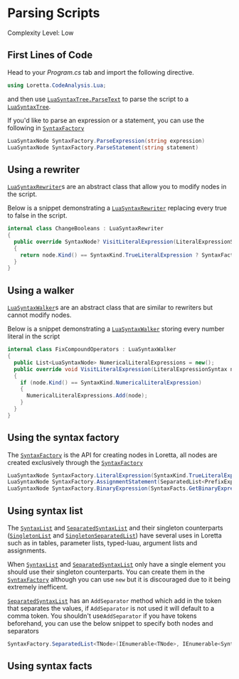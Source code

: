 # Parsing Scripts
Complexity Level: Low

## First Lines of Code
Head to your *Program.cs* tab and import the following directive.
```cs
using Loretta.CodeAnalysis.Lua;
```
and then use [`LuaSyntaxTree.ParseText`](xref:Loretta.CodeAnalysis.Lua.LuaSyntaxTree.ParseText*) to parse the script to a [`LuaSyntaxTree`](xref:Loretta.CodeAnalysis.Lua.LuaSyntaxTree*).

If you'd like to parse an expression or a statement, you can use the following in [`SyntaxFactory`](xref:Loretta.CodeAnalysis.Lua.SyntaxFactory*)
```cs
LuaSyntaxNode SyntaxFactory.ParseExpression(string expression)
LuaSyntaxNode SyntaxFactory.ParseStatement(string statement)
```

## Using a rewriter
[`LuaSyntaxRewriter`](xref:Loretta.CodeAnalysis.Lua.LuaSyntaxRewriter*)s are an abstract class that allow you to modify nodes in the script. 

Below is a snippet demonstrating a [`LuaSyntaxRewriter`](xref:Loretta.CodeAnalysis.Lua.LuaSyntaxRewriter*) replacing every true to false in the script.
```cs
internal class ChangeBooleans : LuaSyntaxRewriter 
{
  public override SyntaxNode? VisitLiteralExpression(LiteralExpressionSyntax node)
  {
    return node.Kind() == SyntaxKind.TrueLiteralExpression ? SyntaxFactory.LiteralExpression(SyntaxKind.FalseLiteralExpression) : base.VisitLiteralExpression(node);
  }
}
```

## Using a walker
[`LuaSyntaxWalker`](xref:Loretta.CodeAnalysis.Lua.LuaSyntaxWalker*)s are an abstract class that are similar to rewriters but cannot modify nodes. 

Below is a snippet demonstrating a [`LuaSyntaxWalker`](xref:Loretta.CodeAnalysis.Lua.LuaSyntaxWalker*) storing every number literal in the script
```cs
internal class FixCompoundOperators : LuaSyntaxWalker
{
  public List<LuaSyntaxNode> NumericalLiteralExpressions = new();
  public override void VisitLiteralExpression(LiteralExpressionSyntax node)
  {
    if (node.Kind() == SyntaxKind.NumericalLiteralExpression)
    {
      NumericalLiteralExpressions.Add(node);
    }
  }
}
```

## Using the syntax factory
The [`SyntaxFactory`](xref:Loretta.CodeAnalysis.Lua.SyntaxFactory*) is the API for creating nodes in Loretta, all nodes are created exclusively through the [`SyntaxFactory`](xref:Loretta.CodeAnalysis.Lua.SyntaxFactory*)

```cs
LuaSyntaxNode SyntaxFactory.LiteralExpression(SyntaxKind.TrueLiteralExpression)
LuaSyntaxNode SyntaxFactory.AssignmentStatement(SeparatedList<PrefixExpressionSyntax>, SeparatedList<ExpressionSyntax>)
LuaSyntaxNode SyntaxFactory.BinaryExpression(SyntaxFacts.GetBinaryExpression(Keyword).Value, Left, Token(Keyword), Right)
```

## Using syntax list
The [`SyntaxList`](xref:Loretta.CodeAnalysis.SyntaxList*) and [`SeparatedSyntaxList`](xref:Loretta.CodeAnalysis.SeparatedSyntaxList*) and their singleton counterparts ([`SingletonList`](xref:Loretta.CodeAnalysis.SingletonList*) and [`SingletonSeparatedList`](xref:Loretta.CodeAnalysis.SingletonSeparatedList*)) have several uses in Loretta such as in tables, parameter lists, typed-luau, argument lists and assignments.

When [`SyntaxList`](xref:Loretta.CodeAnalysis.SyntaxList*) and [`SeparatedSyntaxList`](xref:Loretta.CodeAnalysis.SeparatedSyntaxList*) only have a single element you should use their singleton counterparts. You can create them in the [`SyntaxFactory`](xref:Loretta.CodeAnalysis.Lua.SyntaxFactory*) although you can use ``new`` but it is discouraged due to it being extremely inefficent.

[`SeparatedSyntaxList`](xref:Loretta.CodeAnalysis.SeparatedSyntaxList*) has an ``AddSeparator`` method which add in the token that separates the values, if ``AddSeparator`` is not used it will default to a comma token. You shouldn't use``AddSeparator`` if you have tokens beforehand, you can use the below snippet to specify both nodes and separators
```cs
SyntaxFactory.SeparatedList<TNode>(IEnumerable<TNode>, IEnumerable<SyntaxToken>)
```

## Using syntax facts
